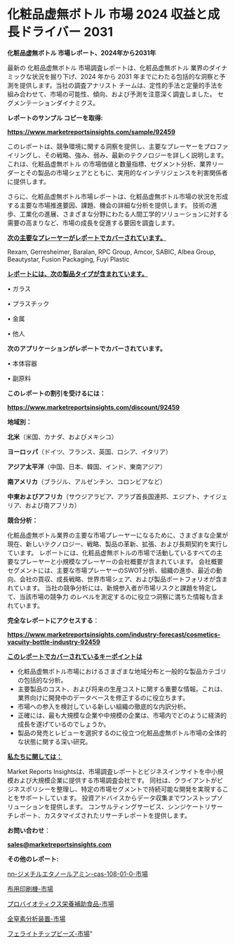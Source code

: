 # 化粧品虚無ボトル 市場 2024 収益と成長ドライバー 2031

<strong>化粧品虚無ボトル 市場レポート、2024年から2031年</strong>

最新の 化粧品虚無ボトル 市場調査レポートは、化粧品虚無ボトル 業界のダイナミックな状況を掘り下げ、2024 年から 2031 年までにわたる包括的な洞察と予測を提供します。当社の調査アナリスト チームは、定性的手法と定量的手法を組み合わせて、市場の可能性、傾向、および予測を注意深く調査しました。 セグメンテーションダイナミクス。



<strong>レポートのサンプル コピーを取得:</strong> <a href=https://www.marketreportsinsights.com/sample/92459>

<strong><u>https://www.marketreportsinsights.com/sample/92459</u></strong></a>

このレポートは、競争環境に関する洞察を提供し、主要なプレーヤーをプロファイリングし、その戦略、強み、弱み、最新のテクノロジーを詳しく説明します。 これは、化粧品虚無ボトル の市場価値と数量指標、セグメント分析、業界リーダーとその製品の市場シェアとともに、実用的なインテリジェンスを利害関係者に提供します。

さらに、化粧品虚無ボトル市場レポートは、化粧品虚無ボトル市場の状況を形成する主要な市場推進要因、課題、機会の詳細な分析を提供します。 技術の進歩、工業化の進展、さまざまな分野にわたる人間工学的ソリューションに対する需要の高まりなど、市場の成長を促進する要因を調査します。



<strong><u>次の主要なプレーヤーがレポートでカバーされています。</u></strong>

Rexam, Gerresheimer, Baralan, RPC Group, Amcor, SABIC, Albea Group, Beautystar, Fusion Packaging, Fuyi Plastic



<strong><u><b>レポートには、次の製品タイプが含まれています。</b></u></strong>

• ガラス

• プラスチック

• 金属

• 他人



<strong><b>次のアプリケーションがレポートでカバーされています。</b></strong>

• 本体容器

• 副原料



<strong><b>このレポートの割引を受けるには：</b></strong><a href=https://www.marketreportsinsights.com/discount/92459>

<strong><u>https://www.marketreportsinsights.com/discount/92459</u></strong></a>



<strong>地域別：</strong>



<strong>北米</strong>（米国、カナダ、およびメキシコ）



<strong>ヨーロッパ</strong>（ドイツ、フランス、英国、ロシア、イタリア）



<strong>アジア太平洋</strong>（中国、日本、韓国、インド、東南アジア）



<strong>南アメリカ</strong>（ブラジル、アルゼンチン、コロンビアなど）



<strong>中東およびアフリカ</strong>（サウジアラビア、アラブ首長国連邦、エジプト、ナイジェリア、および南アフリカ）



<strong>競合分析：</strong>

化粧品虚無ボトル業界の主要な市場プレーヤーになるために、さまざまな企業が現在、新しいテクノロジー、戦略、製品の革新、拡張、および長期契約を実行しています。 レポートには、化粧品虚無ボトルの市場で活動しているすべての主要なプレーヤーと小規模なプレーヤーの会社概要が含まれています。 会社概要セグメントには、主要な市場プレーヤーのSWOT分析、組織の進歩、最近の動向、会社の買収、成長戦略、世界市場シェア、および製品ポートフォリオが含まれています。 当社の競争分析には、新規参入者が市場リスクと課題を特定して、当該市場の競争力 のレベルを測定するのに役立つ洞察に満ちた情報も含まれています。



<strong>完全なレポートにアクセスする</strong>：

<a href=https://www.marketreportsinsights.com/industry-forecast/cosmetics-vacuity-bottle-industry-92459>

<strong><u>https://www.marketreportsinsights.com/industry-forecast/cosmetics-vacuity-bottle-industry-92459</u></strong></a>



<strong><u><b>このレポートでカバーされているキーポイントは</b></u></strong>
<ul>
  <li>化粧品虚無ボトル市場におけるさまざまな地域分布と一般的な製品カテゴリの包括的な分析。</li>
  <li>主要製品のコスト、および将来の生産コストに関する重要な情報。これは、業界向けに開発中のデータベースを修正するのに役立ちます。</li>
  <li>市場への参入を検討している新しい組織の徹底的な内訳分析。</li>
  <li>正確には、最も大規模な企業や中規模の企業は、市場内でどのように経済的成長を遂げているのでしょうか。</li>
  <li>製品の発売とレビューを選択するのに役立つ化粧品虚無ボトル市場の全体的な状態に関する深い研究。</li>
</ul>


<strong><u><b>私たちに関しては：</b></u></strong>

Market Reports Insightsは、市場調査レポートとビジネスインサイトを中小規模および大規模企業に提供する市場調査会社です。 同社は、クライアントがビジネスポリシーを整理し、特定の市場セグメントで持続可能な開発を実現することをサポートしています。 投資アドバイスからデータ収集までワンストップソリューションを提供します。 コンサルティングサービス、シンジケートリサーチレポート、カスタマイズされたリサーチレポートを提供します。



<strong><b>お問い合わせ</b></strong>：

<a href=mailto:sales@marketreportsinsights.com>

<strong><u>sales@marketreportsinsights.com</u></strong></a>



<strong>その他のレポート:</strong>

<a href=https://www.linkedin.com/pulse/nn-ジメチルエタノールアミン-cas-108-01-0-市場-2023-axb6f/>nn-ジメチルエタノールアミン-cas-108-01-0-市場</a>

<a href=https://www.linkedin.com/pulse/布用印刷機-市場-2023-競争分析と事業成長-2030-consumer-connection-collective-360-q80sf/>布用印刷機-市場</a>

<a href=https://www.linkedin.com/pulse/プロバイオティクス栄養補助食品-市場-2023-総利益と主要ベンダー-2030-pr-news-hub-azqqf/>プロバイオティクス栄養補助食品-市場</a>

<a href=https://www.linkedin.com/pulse/全窒素分析装置-市場-2023-年のダイナミクスとビジネストレンド-2030-pr-news-hub-um3qf/>全窒素分析装置-市場</a>

<a href=https://www.linkedin.com/pulse/フェライトチップビーズ-市場-2023-swot-分析と成長率-2030-u7k5f/>フェライトチップビーズ-市場</a>"
